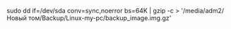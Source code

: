 sudo dd if=/dev/sda conv=sync,noerror bs=64K | gzip -c  > '/media/adm2/Новый том/Backup/Linux-my-pc/backup_image.img.gz'
